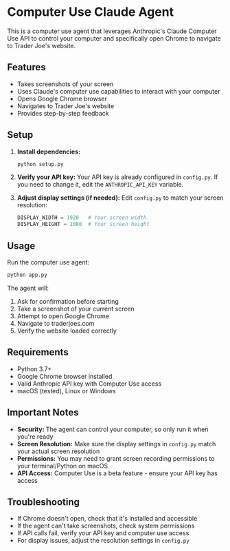 # Computer Use Claude Agent

This is a computer use agent that leverages Anthropic's Claude Computer Use API to control your computer and specifically open Chrome to navigate to Trader Joe's website.

## Features

- Takes screenshots of your screen
- Uses Claude's computer use capabilities to interact with your computer
- Opens Google Chrome browser
- Navigates to Trader Joe's website
- Provides step-by-step feedback

## Setup

1. **Install dependencies:**
   ```bash
   python setup.py
   ```

2. **Verify your API key:**
   Your API key is already configured in `config.py`. If you need to change it, edit the `ANTHROPIC_API_KEY` variable.

3. **Adjust display settings (if needed):**
   Edit `config.py` to match your screen resolution:
   ```python
   DISPLAY_WIDTH = 1920   # Your screen width
   DISPLAY_HEIGHT = 1080  # Your screen height
   ```

## Usage

Run the computer use agent:
```bash
python app.py
```

The agent will:
1. Ask for confirmation before starting
2. Take a screenshot of your current screen
3. Attempt to open Google Chrome
4. Navigate to traderjoes.com
5. Verify the website loaded correctly

## Requirements

- Python 3.7+
- Google Chrome browser installed
- Valid Anthropic API key with Computer Use access
- macOS (tested), Linux or Windows

## Important Notes

- **Security:** The agent can control your computer, so only run it when you're ready
- **Screen Resolution:** Make sure the display settings in `config.py` match your actual screen resolution
- **Permissions:** You may need to grant screen recording permissions to your terminal/Python on macOS
- **API Access:** Computer Use is a beta feature - ensure your API key has access

## Troubleshooting

- If Chrome doesn't open, check that it's installed and accessible
- If the agent can't take screenshots, check system permissions
- If API calls fail, verify your API key and computer use access
- For display issues, adjust the resolution settings in `config.py` 